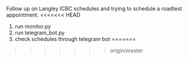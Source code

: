 Follow up on Langley ICBC schedules and trying to schedule a roadtest appointment. 
<<<<<<< HEAD

1. run monitor.py
2. run telegram_bot.py
3. check schedules through telegram bot
=======
>>>>>>> origin/master
